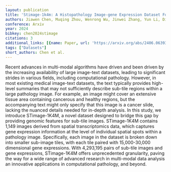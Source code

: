 ```yaml
---
layout: publication
title: 'Stimage-1k4m: A Histopathology Image-gene Expression Dataset For Spatial Transcriptomics'
authors: Jiawen Chen, Muqing Zhou, Wenrong Wu, Jinwei Zhang, Yun Li, Didong Li
conference: Arxiv
year: 2024
bibkey: chen2024stimage
citations: 3
additional_links: [{name: Paper, url: 'https://arxiv.org/abs/2406.06393'}]
tags: ["Datasets"]
short_authors: Chen et al.
---
```

Recent advances in multi-modal algorithms have driven and been driven by the
increasing availability of large image-text datasets, leading to significant
strides in various fields, including computational pathology. However, in most
existing medical image-text datasets, the text typically provides high-level
summaries that may not sufficiently describe sub-tile regions within a large
pathology image. For example, an image might cover an extensive tissue area
containing cancerous and healthy regions, but the accompanying text might only
specify that this image is a cancer slide, lacking the nuanced details needed
for in-depth analysis. In this study, we introduce STimage-1K4M, a novel
dataset designed to bridge this gap by providing genomic features for sub-tile
images. STimage-1K4M contains 1,149 images derived from spatial transcriptomics
data, which captures gene expression information at the level of individual
spatial spots within a pathology image. Specifically, each image in the dataset
is broken down into smaller sub-image tiles, with each tile paired with
15,000-30,000 dimensional gene expressions. With 4,293,195 pairs of sub-tile
images and gene expressions, STimage-1K4M offers unprecedented granularity,
paving the way for a wide range of advanced research in multi-modal data
analysis an innovative applications in computational pathology, and beyond.